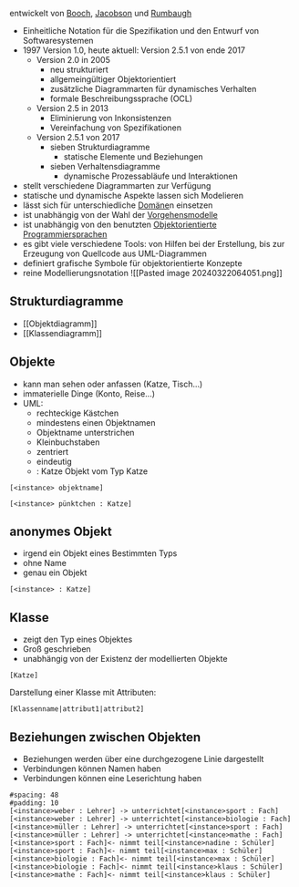 entwickelt von [Booch](Persönlichkeiten%20und%20Organisationen/Booch.md), [Jacobson](Persönlichkeiten%20und%20Organisationen/Jacobson.md) und [Rumbaugh](Persönlichkeiten%20und%20Organisationen/Rumbaugh.md)
- Einheitliche Notation für die Spezifikation und den Entwurf von Softwaresystemen
- 1997 Version 1.0, heute aktuell: Version 2.5.1 von ende 2017
	- Version 2.0 in 2005
		- neu strukturiert
		- allgemeingültiger Objektorientiert
		- zusätzliche Diagrammarten für dynamisches Verhalten
		- formale Beschreibungssprache (OCL)
	- Version 2.5 in 2013
		- Eliminierung von Inkonsistenzen
		- Vereinfachung von Spezifikationen
	- Version 2.5.1 von 2017
		- sieben Strukturdiagramme
			- statische Elemente und Beziehungen
		- sieben Verhaltensdiagramme
			- dynamische Prozessabläufe und Interaktionen
- stellt verschiedene Diagrammarten zur Verfügung
- statische und dynamische Aspekte lassen sich Modelieren
- lässt sich für unterschiedliche [Domäne](Domäne.md)n einsetzen
- ist unabhängig von der Wahl der [Vorgehensmodelle](Vorgehensmodelle.md)
- ist unabhängig von den benutzten [Objektorientierte Programmiersprachen](Programmiersprachen/Objektorientierte%20Programmiersprachen.md)
- es gibt viele verschiedene Tools: von Hilfen bei der Erstellung, bis zur Erzeugung von Quellcode aus UML-Diagrammen
- definiert grafische Symbole für objektorientierte Konzepte
- reine Modellierungsnotation
![[Pasted image 20240322064051.png]]
## Strukturdiagramme
- [[Objektdiagramm]]
- [[Klassendiagramm]]
## Objekte
- kann man sehen oder anfassen (Katze, Tisch...)
- immaterielle Dinge (Konto, Reise...)
- UML:
	- rechteckige Kästchen
	- mindestens einen Objektnamen
	- Objektname unterstrichen
	- Kleinbuchstaben
	- zentriert
	- eindeutig
	- : Katze Objekt vom Typ Katze

``` nomnoml
[<instance> objektname]
```
``` nomnoml
[<instance> pünktchen : Katze]
```
## anonymes Objekt
- irgend ein Objekt eines Bestimmten Typs
- ohne Name
- genau ein Objekt
``` nomnoml
[<instance> : Katze]
``` 
## Klasse
- zeigt den Typ eines Objektes
- Groß geschrieben
- unabhängig von der Existenz der modellierten Objekte
``` nomnoml
[Katze]
```
Darstellung einer Klasse mit Attributen:
``` nomnoml
[Klassenname|attribut1|attribut2]
```
## Beziehungen zwischen Objekten
- Beziehungen werden über eine durchgezogene Linie dargestellt
- Verbindungen können Namen haben
- Verbindungen können eine Leserichtung haben

``` nomnoml
#spacing: 48
#padding: 10
[<instance>weber : Lehrer] -> unterrichtet[<instance>sport : Fach]
[<instance>weber : Lehrer] -> unterrichtet[<instance>biologie : Fach]
[<instance>müller : Lehrer] -> unterrichtet[<instance>sport : Fach]
[<instance>müller : Lehrer] -> unterrichtet[<instance>mathe : Fach]
[<instance>sport : Fach]<- nimmt teil[<instance>nadine : Schüler]
[<instance>sport : Fach]<- nimmt teil[<instance>max : Schüler]
[<instance>biologie : Fach]<- nimmt teil[<instance>max : Schüler]
[<instance>biologie : Fach]<- nimmt teil[<instance>klaus : Schüler]
[<instance>mathe : Fach]<- nimmt teil[<instance>klaus : Schüler]
```



